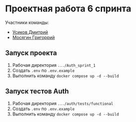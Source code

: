 # Проектная работа 6 спринта

Участники команды:

- [Усиков Дмитрий](https://github.com/konarlook)
- [Мосягин Григоррий](https://github.com/RSstrobe)

## Запуск проекта

1. Рабочая директория `.../Auth_sprint_1`
2. Создать `.env` по `.env.example`
3. Выполнить команду `docker compose up -d --build`

## Запуск тестов Auth

1. Рабочая директория `.../auth/tests/functional`
2. Создать `.env` по `.env.example`
3. Выполнить команду `docker compose up -d --build`

